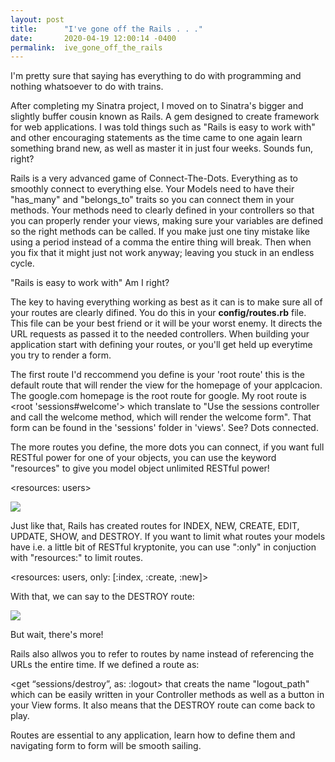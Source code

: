 ```yaml
---
layout: post
title:      "I've gone off the Rails . . ."
date:       2020-04-19 12:00:14 -0400
permalink:  ive_gone_off_the_rails
---
```



I'm pretty sure that saying has everything to do with programming and nothing whatsoever to do with trains.

After completing my Sinatra project, I moved on to Sinatra's bigger and slightly buffer cousin known as Rails. A gem designed to create framework for web applications. I was told things such as "Rails is easy to work with" and other encouraging statements as the time came to one again learn something brand new, as well as master it in just four weeks. Sounds fun, right?

Rails is a very advanced game of Connect-The-Dots. Everything as to smoothly connect to everything else. Your Models need to have their "has_many" and "belongs_to" traits so you can connect them in your methods. Your methods need to clearly defined in your controllers so that you can properly render your views, making sure your variables are defined so the right methods can be called. If you make just one tiny mistake like using a period instead of a comma the entire thing will break. Then when you fix that it might just not work anyway; leaving you stuck in an endless cycle.

"Rails is easy to work with" Am I right?

The key to having everything working as best as it can is to make sure all of your routes are clearly difined. You do this in your **config/routes.rb** file. This file can be your best friend or it will be your worst enemy. It directs the URL requests as passed it to the needed controllers. When building your application start with defining your routes, or you'll get held up everytime you try to render a form.

The first route I'd reccommend you define is your 'root route' this is the default route that will render the view for the homepage of your applcacion. The google.com homepage is the root route for google. My root route is <root 'sessions#welcome'> which translate to "Use the sessions controller and call the welcome method, which will render the welcome form". That form can be found in the 'sessions' folder in 'views'. See? Dots connected.

The more routes you define, the more dots you can connect, if you want full RESTful power for one of your objects, you can use the keyword "resources" to give you model object unlimited RESTful power!

<resources: users>

![](https://media.giphy.com/media/3o84sq21TxDH6PyYms/giphy.gif)



Just like that, Rails has created routes for INDEX, NEW, CREATE, EDIT, UPDATE, SHOW, and DESTROY.
If you want to limit what routes your models have i.e. a little bit of RESTful kryptonite, you can use ":only" in conjuction with "resources:" to limit routes.

<resources: users, only: [:index, :create, :new]>

With that, we can say to the DESTROY route:

![](https://media.giphy.com/media/RX3vhj311HKLe/giphy.gif)

But wait, there's more!

Rails also allwos you to refer to routes by name instead of referencing the URLs the entire time. If we defined a route as:

<get “sessions/destroy”, as: :logout> that creats the name "logout_path" which can be easily written in your Controller methods as well as a button in your View forms. It also means that the DESTROY route can come back to play.

Routes are essential to any application, learn how to define them and navigating form to form will be smooth sailing.

